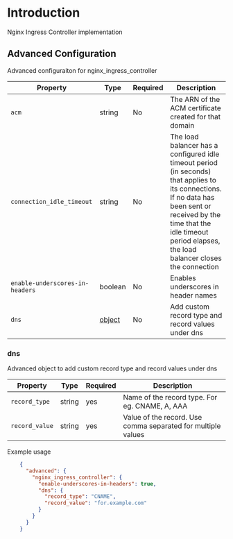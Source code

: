 # Introduction

Nginx Ingress Controller implementation

## Advanced Configuration

Advanced configuraiton for nginx_ingress_controller

| Property                        | Type           | Required | Description                                                                                                                                                                                                                         |
|---------------------------------|----------------|----------|-------------------------------------------------------------------------------------------------------------------------------------------------------------------------------------------------------------------------------------|
| `acm`                           | string         | No       | The ARN of the ACM certificate created for that domain                                                                                                                                                                              |
| `connection_idle_timeout`       | string         | No       | The load balancer has a configured idle timeout period (in seconds) that applies to its connections. If no data has been sent or received by the time that the idle timeout period elapses, the load balancer closes the connection |
| `enable-underscores-in-headers` | boolean        | No       | Enables underscores in header names                                                                                                                                                                                                 |
| `dns`                           | [object](#dns) | No       | Add custom record type and record values under dns                                                                                                                                                                                  |

### dns

Advanced object to add custom record type and record values under dns

| Property       | Type   | Required | Description                                                  |
|----------------|--------|----------|--------------------------------------------------------------|
| `record_type`  | string | yes      | Name of the record type. For eg. CNAME, A, AAA               |
| `record_value` | string | yes      | Value of the record. Use comma separated for multiple values |

Example usage

```json
    {
      "advanced": {
        "nginx_ingress_controller": {
          "enable-underscores-in-headers": true,
          "dns": {
            "record_type": "CNAME",
            "record_value": "for.example.com"
          }
        }
      }
    }
  ```
